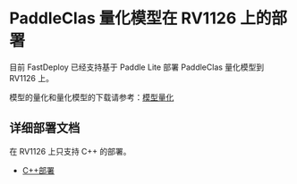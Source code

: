 # PaddleClas 量化模型在 RV1126 上的部署
目前 FastDeploy 已经支持基于 Paddle Lite 部署 PaddleClas 量化模型到 RV1126 上。

模型的量化和量化模型的下载请参考：[模型量化](../quantize/README.md)


## 详细部署文档

在 RV1126 上只支持 C++ 的部署。

- [C++部署](cpp)
